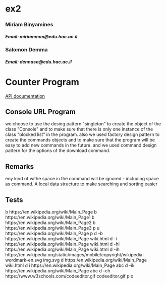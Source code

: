 # ex2

<h3>Miriam Binyamines</h3>
<h5>Email: miriamman@edu.hac.ac.il</h5>

<h3>Salomon Demma</h3>
<h5>Email: dennasa@edu.hac.ac.il</h5>

<h1>Counter Program </h1>
<a href="ex2-java-neviim-ex2_salomon_demma_miriam_binyamines/doc/ex2/package-summary.html">API documentation</a>

<h2>Console URL Program </h2>

we choose to use the desing pattern "singleton" to create the object of the class "Console" and to make sure that there is only one instance of the class "blocked list" in the program.
also we used factory design pattern to create the commands objects and to make sure that the program will be easy to add new commands in the future.
and we used command design pattern for the options of the download command.

<h2>Remarks</h2>
eny kind of withe space in the command will be ignored - including space as command.
A local data structure to make searching and sorting easier


<h2>Tests </h2>
b https://en.wikipedia.org/wiki/Main_Page
b https://en.wikipedia.org/wiki/Main_Page1
b https://en.wikipedia.org/wiki/Main_Page2
b https://en.wikipedia.org/wiki/Main_Page3
p
u https://en.wikipedia.org/wiki/Main_Page
p
d -b https://en.wikipedia.org/wiki/Main_Page wiki.html
d -i https://en.wikipedia.org/wiki/Main_Page wiki.html
d -hi https://en.wikipedia.org/wiki/Main_Page wiki.html
d -ih https://en.wikipedia.org/static/images/mobile/copyright/wikipedia-wordmark-en.svg img.svg
d https:/en.wikipedia.org/wiki/Main_Page wiki.html
d i https://en.wikipedia.org/wiki/Main_Page abc
d -ik https://en.wikipedia.org/wiki/Main_Page abc
d -ch https://www.w3schools.com/codeeditor.gif codeeditor.gif
p
q